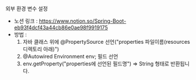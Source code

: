 외부 환경 변수 설정
  - 노션 링크 : https://www.notion.so/Spring-Boot-eb93f4dcf43a44cb86e0ae98f9919175
  - 방법 : 
       1. 자바 클래스 위에 @PropertySource 선언("properties 파일이름(resources 디렉토리 아래)")
       2.   @Autowired
            Environment env;
            필드 선언
       3.  env.getProperty("properties에 선언된 필드명") => String 형태로 반환됩니다.
  